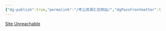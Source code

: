 ```yaml
---
{"dg-publish":true,"permalink":"/考公资源汇总网站/","dgPassFrontmatter":true}
---
```



[Site Unreachable](https://www.kdocs.cn/l/ctYoDB9lU4o9)
